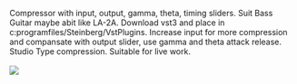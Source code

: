 Compressor with input, output, gamma, theta, timing sliders. Suit Bass Guitar maybe abit like LA-2A. Download vst3 and place in c:programfiles/Steinberg/VstPlugins. Increase input for more compression and compansate with output slider, use gamma and theta attack release.
Studio Type compression. Suitable for live work. 
<br><br>
<img src="https://github.com/Kirby01/AutoLevel2-/blob/main/autolevel2.png?raw=true"><br>
